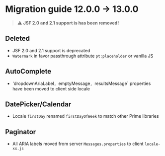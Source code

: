 # Migration guide 12.0.0 -> 13.0.0

> :warning: **JSF 2.0 and 2.1 support is has been removed!**

## Deleted
  * JSF 2.0 and 2.1 support is deprecated
  * `Watermark` in favor passthrough attribute `pt:placeholder` or vanilla JS

## AutoComplete
  * 'dropdownAriaLabel`, `emptyMessage`, `resultsMessage` properties have been moved to client side locale

## DatePicker/Calendar
  * Locale `firstDay` renamed `firstDayOfWeek` to match other Prime libraries

## Paginator
  * All ARIA labels moved from server `Messages.properties` to client `locale-xx.js`

